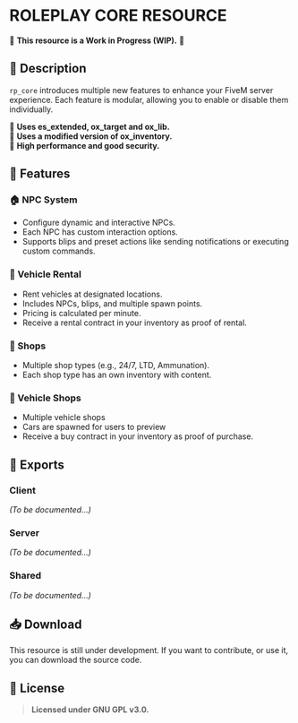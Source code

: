 # ROLEPLAY CORE RESOURCE

🚧 **This resource is a Work in Progress (WIP).** 🚧

## 📜 Description

`rp_core` introduces multiple new features to enhance your FiveM server experience. Each feature is modular, allowing you to enable or disable them individually.

🔹 **Uses es_extended, ox_target and ox_lib.** <br>
🔹 **Uses a modified version of ox_inventory.** <br>
🔹 **High performance and good security.** <br>

## 🚀 Features

### 🏠 NPC System

- Configure dynamic and interactive NPCs.
- Each NPC has custom interaction options.
- Supports blips and preset actions like sending notifications or executing custom commands.

### 🚗 Vehicle Rental

- Rent vehicles at designated locations.
- Includes NPCs, blips, and multiple spawn points.
- Pricing is calculated per minute.
- Receive a rental contract in your inventory as proof of rental.

### 🏪 Shops

- Multiple shop types (e.g., 24/7, LTD, Ammunation).
- Each shop type has an own inventory with content.

### 🚗 Vehicle Shops

- Multiple vehicle shops
- Cars are spawned for users to preview
- Receive a buy contract in your inventory as proof of purchase.

## 📡 Exports

### Client

_(To be documented...)_

### Server

_(To be documented...)_

### Shared

_(To be documented...)_

## 📥 Download

This resource is still under development. If you want to contribute, or use it, you can download the source code.

## 📜 License

> **Licensed under GNU GPL v3.0.**
